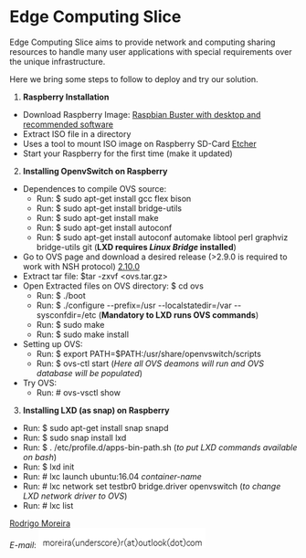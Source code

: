 # Edge Computing Slice
Edge Computing Slice aims to provide network and computing sharing resources to handle many user applications with special requirements over the unique infrastructure.

Here we bring some steps to follow to deploy and try our solution.

1. **Raspberry Installation**

* Download Raspberry Image: [Raspbian Buster with desktop and recommended software](https://www.balena.io/etcher/)
* Extract ISO file in a directory
* Uses a tool to mount ISO image on Raspberry SD-Card [Etcher](https://www.balena.io/etcher/)
* Start your Raspberry for the first time (make it updated)

2. **Installing OpenvSwitch on Raspberry**
* Dependences to compile OVS source:
  * Run: $ sudo apt-get install gcc flex bison
  * Run: $ sudo apt-get install bridge-utils
  * Run: $ sudo apt-get install make
  * Run: $ sudo apt-get install autoconf
  * Run: $ sudo apt-get install autoconf automake libtool perl graphviz bridge-utils git (**LXD requires _Linux Bridge_ installed**)
* Go to OVS page and download a desired release (>2.9.0 is required to work with NSH protocol) [2.10.0](https://www.openvswitch.org/releases/openvswitch-2.10.0.tar.gz)
* Extract tar file: $tar -zxvf <ovs.tar.gz>
* Open Extracted files on OVS directory: $ cd ovs
  * Run: $ ./boot
  * Run: $ ./configure --prefix=/usr --localstatedir=/var --sysconfdir=/etc (**Mandatory to LXD runs OVS commands**)
  * Run: $ sudo make
  * Run: $ sudo make install
* Setting up OVS:
  * Run: $ export PATH=$PATH:/usr/share/openvswitch/scripts
  * Run: $ ovs-ctl start (_Here all OVS deamons will run and OVS database will be populated_)
* Try OVS:
  * Run: # ovs-vsctl show

3. **Installing LXD (as snap) on Raspberry**
* Run: $ sudo apt-get install snap snapd
* Run: $ sudo snap install lxd
* Run: $ . /etc/profile.d/apps-bin-path.sh (_to put LXD commands available on bash_)
* Run: $ lxd init
* Run: # lxc launch ubuntu:16.04 _container-name_
* Run: # lxc network set testbr0 bridge.driver openvswitch (_to change LXD network driver to OVS_)
* Run: # lxc list

[Rodrigo Moreira](http://twitter.com/moreira_r) \
*E-mail*:
![alt text](https://github.com/romoreira/EdgeComputingSlice/blob/master/mail.PNG)

